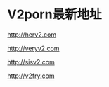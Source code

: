 # V2porn最新地址

  http://herv2.com
  
  http://veryv2.com
  
  http://sisv2.com
  
  http://v2fry.com
